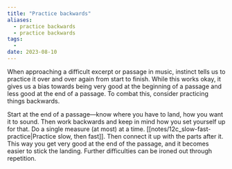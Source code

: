 ```yaml
---
title: "Practice backwards"
aliases:
  - practice backwards
  - practice backwards
tags:
  - 
date: 2023-08-10
---
```

When approaching a difficult excerpt or passage in music, instinct tells us to practice it over and over again from start to finish. While this works okay, it gives us a bias towards being very good at the beginning of a passage and less good at the end of a passage. To combat this, consider practicing things backwards.

Start at the end of a passage—know where you have to land, how you want it to sound. Then work backwards and keep in mind how you set yourself up for that. Do a single measure (at most) at a time. [[notes/12c_slow-fast-practice|Practice slow, then fast]]. Then connect it up with the parts after it. This way you get very good at the end of the passage, and it becomes easier to stick the landing. Further difficulties can be ironed out through repetition.